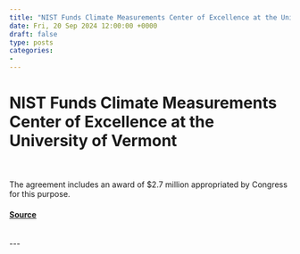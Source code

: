 ```yaml
---
title: "NIST Funds Climate Measurements Center of Excellence at the University of Vermont"
date: Fri, 20 Sep 2024 12:00:00 +0000
draft: false
type: posts
categories: 
- 
---
```

# NIST Funds Climate Measurements Center of Excellence at the University of Vermont

<br/>

<br/>
The agreement includes an award of $2.7 million appropriated by Congress for this purpose.

#### [Source](https://www.nist.gov/news-events/news/2024/09/nist-funds-climate-measurements-center-excellence-university-vermont)

<br/>
---
